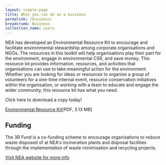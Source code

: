 ```yaml
---
layout: simple-page
title: What you can do as a business
permalink: /business/
breadcrumb: Business
collection_name: users
---
```


NEA has developed an Environmental Resource Kit to encourage and facilitate environmental stewardship among corporate organisations and NGOs. The resources in this toolkit will help organisations play their part for the environment, engage in environmental CSR, and save money. This resource kit provides information, resources, and activities that organisations can use to take meaningful action for the environment. Whether you are looking for ideas or resources to organise a group of volunteers for a one-time internal event, resource conservation initiatives within the organisation, or working with a team to educate and engage the wider community, this resource kit has what you need.


Click here to download a copy today!

[Environmental Resource Kit](https://www.nea.gov.sg/docs/default-source/envision/environmental-resource-kit.pdf)[PDF, 3.13 MB]

## Funding

The 3R Fund is a co-funding scheme to encourage organisations to reduce waste disposed of at NEA's incineration plants and disposal facilities through the implementation of waste minimisation and recycling projects.

[Visit NEA website for more info](https://www.nea.gov.sg/programmes-grants/grants-and-awards/3r-fund)
